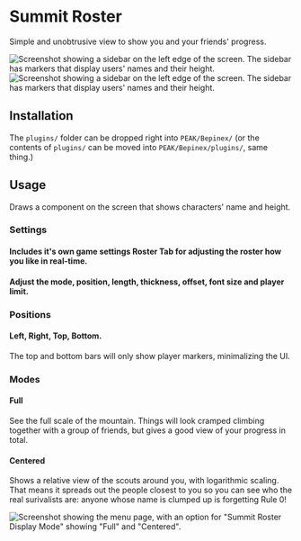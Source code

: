 # Summit Roster

Simple and unobtrusive view to show you and your friends' progress.

![Screenshot showing a sidebar on the left edge of the screen. The sidebar has markers that display users' names and their height.](https://i.imgur.com/QNod4qj.jpeg)
![Screenshot showing a sidebar on the left edge of the screen. The sidebar has markers that display users' names and their height.](https://i.imgur.com/QNod4qj.jpeg)

## Installation
The `plugins/` folder can be dropped right into `PEAK/Bepinex/` (or the contents of `plugins/` can be moved into `PEAK/Bepinex/plugins/`, same thing.)

## Usage
Draws a component on the screen that shows characters' name and height.

### Settings
#### Includes it's own game settings Roster Tab for adjusting the roster how you like in real-time.
#### Adjust the mode, position, length, thickness, offset, font size and player limit.

### Positions
#### Left, Right, Top, Bottom.
The top and bottom bars will only show player markers, minimalizing the UI.  

### Modes
#### Full
See the full scale of the mountain. Things will look cramped climbing together with a group of friends, but gives a good view of your progress in total.
#### Centered
Shows a relative view of the scouts around you, with logarithmic scaling. That means it spreads out the people closest to you so you can see who the real surivalists are: anyone whose name is clumped up is forgetting Rule 0!


![Screenshot showing the menu page, with an option for "Summit Roster Display Mode" showing "Full" and "Centered".](https://i.imgur.com/n7Ipj1R.png)